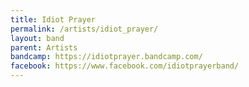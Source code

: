 ```yaml
---
title: Idiot Prayer
permalink: /artists/idiot_prayer/
layout: band
parent: Artists
bandcamp: https://idiotprayer.bandcamp.com/
facebook: https://www.facebook.com/idiotprayerband/
---
```


